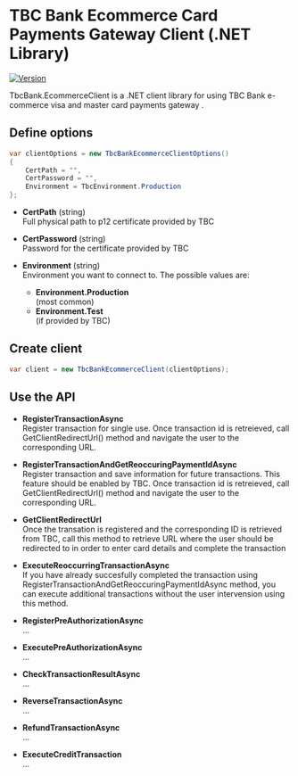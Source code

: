 # TBC Bank Ecommerce Card Payments Gateway Client (.NET Library)

[![Version](https://helix.ge/helix-tbcbank-ecommerceclient-nuget.svg?1-0-0)](https://www.nuget.org/packages/Helix.TbcBank.EcommerceClient)

TbcBank.EcommerceClient is a .NET client library for using TBC Bank e-commerce visa and master card payments gateway .


## Define options
```csharp
var clientOptions = new TbcBankEcommerceClientOptions()
{
    CertPath = "",
    CertPassword = "",
    Environment = TbcEnvironment.Production
};
```
* **CertPath** (string)    
  Full physical path to p12 certificate provided by TBC    
  
* **CertPassword** (string)    
  Password for the certificate provided by TBC    
  
* **Environment** (string)    
  Environment you want to connect to. The possible values are:
  * **Environment.Production**     
    (most common)
  * **Environment.Test**    
    (if provided by TBC)


## Create client
```csharp
var client = new TbcBankEcommerceClient(clientOptions);
```

## Use the API
* **RegisterTransactionAsync**    
  Register transaction for single use. Once transaction id is retreieved, call GetClientRedirectUrl() method and navigate the user to the corresponding URL.    
  
* **RegisterTransactionAndGetReoccuringPaymentIdAsync**    
  Register transaction and save information for future transactions. This feature should be enabled by TBC. Once transaction id is retreieved, call GetClientRedirectUrl() method and navigate the user to the corresponding URL.    
  
* **GetClientRedirectUrl**    
  Once the transation is registered and the corresponding ID is retrieved from TBC, call this method to retrieve URL where the user should be redirected to in order to enter card details and complete the transaction    
  
* **ExecuteReoccurringTransactionAsync**    
  If you have already succesfully completed the transaction using RegisterTransactionAndGetReoccuringPaymentIdAsync method, you can execute additional transactions without the user intervension using this method.    
  
* **RegisterPreAuthorizationAsync**    
  ...    
  
* **ExecutePreAuthorizationAsync**    
  ...    
  
* **CheckTransactionResultAsync**    
  ...    
  
* **ReverseTransactionAsync**    
  ...    
  
* **RefundTransactionAsync**    
  ...    
  
* **ExecuteCreditTransaction**    
  ...    
  
